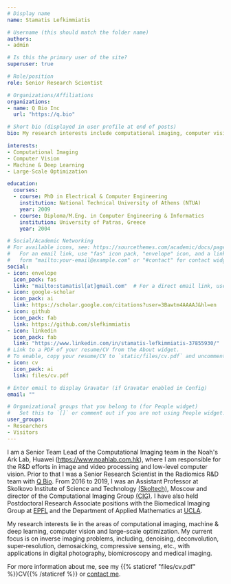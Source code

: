 ```yaml
---
# Display name
name: Stamatis Lefkimmiatis

# Username (this should match the folder name)
authors:
- admin

# Is this the primary user of the site?
superuser: true

# Role/position
role: Senior Research Scientist

# Organizations/Affiliations
organizations:
- name: Q Bio Inc
  url: "https://q.bio"

# Short bio (displayed in user profile at end of posts)
bio: My research interests include computational imaging, computer vision, machine learning and large-scale optimization.

interests:
- Computational Imaging 
- Computer Vision
- Machine & Deep Learning
- Large-Scale Optimization

education:
  courses:
  - course: PhD in Electrical & Computer Engineering
    institution: National Technical University of Athens (NTUA)
    year: 2009
  - course: Diploma/M.Eng. in Computer Engineering & Informatics
    institution: University of Patras, Greece
    year: 2004

# Social/Academic Networking
# For available icons, see: https://sourcethemes.com/academic/docs/page-builder/#icons
#   For an email link, use "fas" icon pack, "envelope" icon, and a link in the
#   form "mailto:your-email@example.com" or "#contact" for contact widget.
social:
- icon: envelope
  icon_pack: fas
  link: "mailto:stamatisl[at]gmail.com"  # For a direct email link, use "mailto:test@example.org".
- icon: google-scholar
  icon_pack: ai
  link: https://scholar.google.com/citations?user=3Bawtm4AAAAJ&hl=en
- icon: github
  icon_pack: fab
  link: https://github.com/slefkimmiatis
- icon: linkedin
  icon_pack: fab
  link: "https://www.linkedin.com/in/stamatis-lefkimmiatis-37855930/"
# Link to a PDF of your resume/CV from the About widget.
# To enable, copy your resume/CV to `static/files/cv.pdf` and uncomment the lines below.
- icon: cv
  icon_pack: ai
  link: files/cv.pdf

# Enter email to display Gravatar (if Gravatar enabled in Config)
email: ""

# Organizational groups that you belong to (for People widget)
#   Set this to `[]` or comment out if you are not using People widget.
user_groups:
- Researchers
- Visitors
---
```


I am a Senior Team Lead of the Computational Imaging team in the Noah's Ark Lab, Huawei (https://www.noahlab.com.hk), where I am responsible for the R&D efforts in image and video processing and low-level computer vision. Prior to that I was a Senior Research Scientist in the Radiomics R&D team with [Q Bio](https://q.bio). From 2016 to 2019, I was an Assistant Professor at Skolkovo Institute of Science and Technology [(Skoltech)](https://www.skoltech.ru/en), Moscow and director of the Computational Imaging Group [(CIG)](https://cig-skoltech.github.io/). I have also held Postdoctoral Research Associate positions with the Biomedical Imaging Group at [EPFL](http://bigwww.epfl.ch) and the Department of Applied Mathematics at [UCLA](https://math.ucla.edu). 

My research interests lie in the areas of computational imaging, machine & deep learning, computer vision and large-scale optimization. My current focus is on inverse imaging
problems, including, denoising, deconvolution, super-resolution, demosaicking, compressive sensing, etc., with applications in digital photography, biomicroscopy and medical imaging.

For more information about me, see my {{% staticref "files/cv.pdf" %}}CV{{% /staticref %}} or [contact me](mailto:stamatisl[at]gmail.com).


